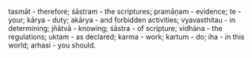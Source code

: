 tasmāt - therefore; śāstram - the scriptures; pramāṇam - evidence; te - your; kārya - duty; akārya - and forbidden activities; vyavasthitau - in determining; jñātvā - knowing; śāstra - of scripture; vidhāna - the regulations; uktam - as declared; karma - work; kartum - do; iha - in this world; arhasi - you should.